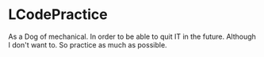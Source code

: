 # LCodePractice
As a Dog of mechanical.
In order to be able to quit IT in the future.
Although I don't want to.
So practice as much as possible.
